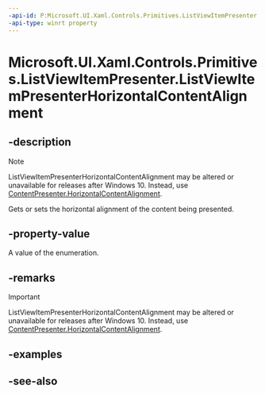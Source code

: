 ```yaml
---
-api-id: P:Microsoft.UI.Xaml.Controls.Primitives.ListViewItemPresenter.ListViewItemPresenterHorizontalContentAlignment
-api-type: winrt property
---
```


<!-- Property syntax
public Windows.UI.Xaml.HorizontalAlignment ListViewItemPresenterHorizontalContentAlignment { get;  set; }
-->

# Microsoft.UI.Xaml.Controls.Primitives.ListViewItemPresenter.ListViewItemPresenterHorizontalContentAlignment

## -description
> [!NOTE]
> ListViewItemPresenterHorizontalContentAlignment may be altered or unavailable for releases after Windows 10. Instead, use [ContentPresenter.HorizontalContentAlignment](../microsoft.ui.xaml.controls/contentpresenter_horizontalcontentalignment.md).

Gets or sets the horizontal alignment of the content being presented.

## -property-value
A value of the enumeration.

## -remarks
> [!IMPORTANT]
> ListViewItemPresenterHorizontalContentAlignment may be altered or unavailable for releases after Windows 10. Instead, use [ContentPresenter.HorizontalContentAlignment](../microsoft.ui.xaml.controls/contentpresenter_horizontalcontentalignment.md).

## -examples

## -see-also
